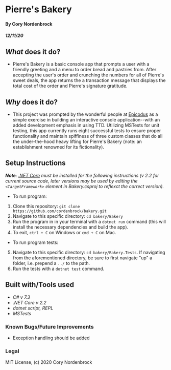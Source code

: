 # Pierre's Bakery

#### By Cory Nordenbrock
##### 12/11/20

## _What_ does it do?

* Pierre's Bakery is a basic console app that prompts a user with a friendly greeting and a menu to order bread and pastries from. After accepting the user's order and crunching the numbers for all of Pierre's sweet deals, the app returns the a transaction message that displays the total cost of the order and Pierre's signature gratitude.

## _Why_ does it do?

* This project was prompted by the wonderful people at [Epicodus](https://www.epicodus.com/) as a simple exercise in building an interactive console application--with an added development emphasis in using TTD. Utilizing MSTests for unit testing, this app currently runs eight successful tests to ensure proper functionality and maintain spiffiness of three custom classes that do all the under-the-hood heavy lifting for Pierre's Bakery (note: an establishment renowned for its fictionality).

## Setup Instructions

   _**Note**: [.NET Core](https://dotnet.microsoft.com/download) must be installed for the following instructions (v 2.2 for current source code, later versions may be used by editing the ` <TargetFramework> ` element in Bakery.csproj to reflexct the correct version)._

* To run program:

1. Clone this repository: ` git clone https://github.com/cordenbrock/bakery.git `
2. Navigate to this specific directory: ` cd bakery/Bakery `
3. Run the program in in your terminal with a ` dotnet run ` command (this will install the necessary dependencies and build the app).
4. To exit, ` ctrl + C ` on Windows or ` cmd + C ` on Mac.

* To run program tests:

5. Navigate to this specific directory: ` cd bakery/Bakery.Tests `. If navigating from the aforementioned directory, be sure to first navigate "up" a folder, i.e. prepend a ` ../ ` to the path.
6. Run the tests with a ` dotnet test ` command.

## Built with/Tools used

* _C# v 7.3_
* _.NET Core v 2.2_
* _dotnet script, REPL_
* _MSTests_

### Known Bugs/Future Improvements

* Exception handling should be added

### Legal

MIT License, (c) 2020 Cory Nordenbrock